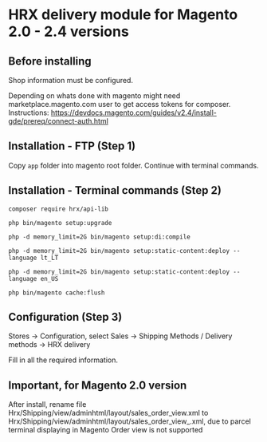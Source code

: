 # HRX delivery module for Magento 2.0 - 2.4 versions

## Before installing

Shop information must be configured.

Depending on whats done with magento might need marketplace.magento.com user to get access tokens for composer. Instructions: https://devdocs.magento.com/guides/v2.4/install-gde/prereq/connect-auth.html

## Installation - FTP **(Step 1)**

Copy `app` folder into magento root folder. Continue with terminal commands.

## Installation - Terminal commands **(Step 2)**


```
composer require hrx/api-lib

php bin/magento setup:upgrade

php -d memory_limit=2G bin/magento setup:di:compile

php -d memory_limit=2G bin/magento setup:static-content:deploy --language lt_LT

php -d memory_limit=2G bin/magento setup:static-content:deploy --language en_US

php bin/magento cache:flush
```

## Configuration **(Step 3)**

Stores -> Configuration, select Sales -> Shipping Methods / Delivery methods -> HRX delivery

Fill in all the required information.

## Important, for Magento 2.0 version

After install, rename file Hrx/Shipping/view/adminhtml/layout/sales_order_view.xml to Hrx/Shipping/view/adminhtml/layout/sales_order_view_.xml, due to parcel terminal displaying in Magento Order view is not supported